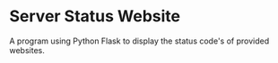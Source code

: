 # Server Status Website

A program using Python Flask to display the status code's of provided websites.
